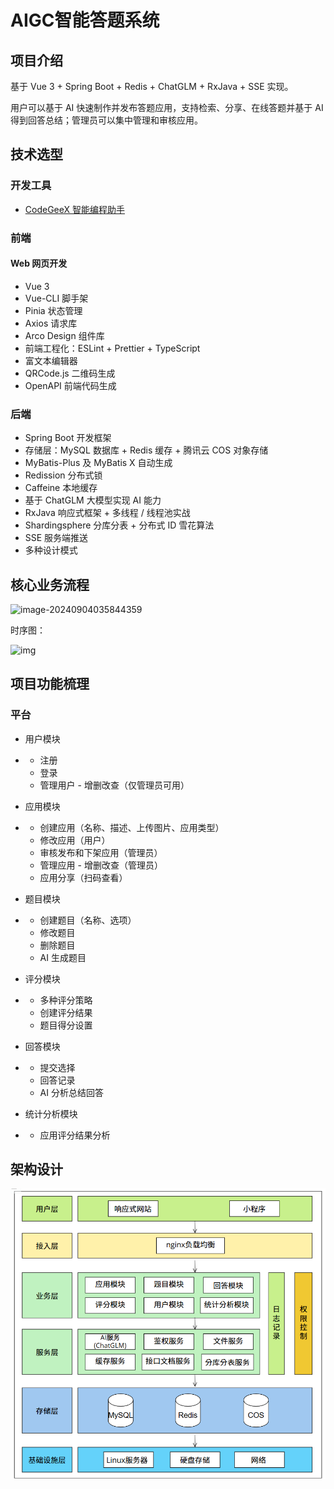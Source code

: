 # AIGC智能答题系统



## 项目介绍

基于 Vue 3 + Spring Boot + Redis + ChatGLM + RxJava + SSE 实现。

用户可以基于 AI 快速制作并发布答题应用，支持检索、分享、在线答题并基于 AI 得到回答总结；管理员可以集中管理和审核应用。



## 技术选型

### 开发工具

- [CodeGeeX 智能编程助手](https://codegeex.cn/)



### 前端

#### Web 网页开发

- Vue 3 
- Vue-CLI 脚手架
- Pinia 状态管理
- Axios 请求库
- Arco Design 组件库
- 前端工程化：ESLint + Prettier + TypeScript
- 富文本编辑器
- QRCode.js 二维码生成
- OpenAPI 前端代码生成



### 后端

- Spring Boot 开发框架
- 存储层：MySQL 数据库 + Redis 缓存 + 腾讯云 COS 对象存储
- MyBatis-Plus 及 MyBatis X 自动生成
- Redission 分布式锁
- Caffeine 本地缓存
- 基于 ChatGLM 大模型实现 AI 能力
- RxJava 响应式框架 + 多线程 / 线程池实战 
- Shardingsphere 分库分表 + 分布式 ID 雪花算法
- SSE 服务端推送
- 多种设计模式





## 核心业务流程



![image-20240904035844359](https://github.com/jiahe-tan-u/aiga-answering/tree/master/aiga-backend/image/image-20240904035844359.png)



时序图：

![img](https://pic.yupi.icu/1/1714045657446-df879936-070e-4528-9025-b7ca7f680910.jpeg)



## 项目功能梳理



### 平台

- 用户模块

- - 注册
  - 登录
  - 管理用户 - 增删改查（仅管理员可用）

- 应用模块

- - 创建应用（名称、描述、上传图片、应用类型）
  - 修改应用（用户）
  - 审核发布和下架应用（管理员）
  - 管理应用 - 增删改查（管理员）
  - 应用分享（扫码查看）

- 题目模块

- - 创建题目（名称、选项）
  - 修改题目
  - 删除题目
  - AI 生成题目

- 评分模块

- - 多种评分策略
  - 创建评分结果
  - 题目得分设置

- 回答模块

- - 提交选择
  - 回答记录
  - AI 分析总结回答

- 统计分析模块

- - 应用评分结果分析

## 架构设计

![image-20240904044210609](.\aiga-backend\image\image-20240904044210609.png)



